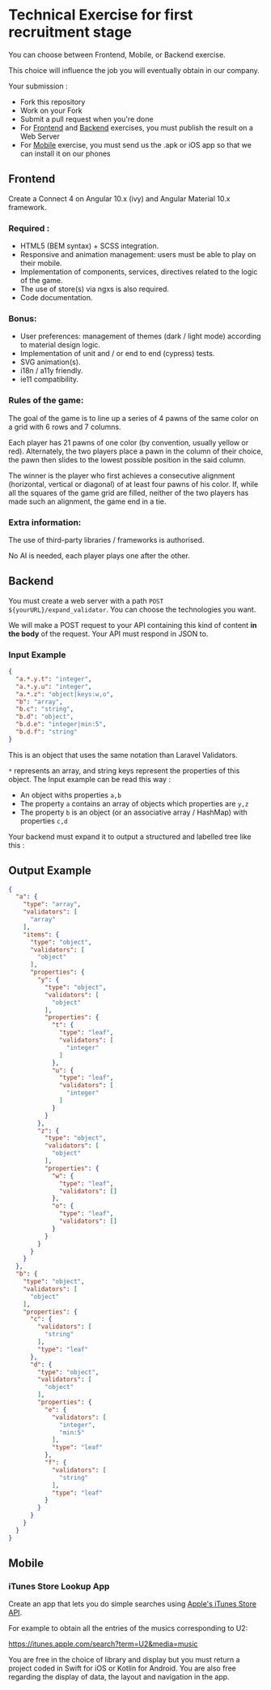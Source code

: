 # Technical Exercise for first recruitment stage

You can choose between Frontend, Mobile, or Backend exercise.

This choice will influence the job you will eventually obtain in our company.

Your submission : 
- Fork this repository
- Work on your Fork
- Submit a pull request when you're done
- For [Frontend](#frontend) and [Backend](#backend) exercises, you must publish the result on a Web Server
- For [Mobile](#mobile) exercise, you must send us the .apk or iOS app so that we can install it on our phones

## Frontend

Create a Connect 4 on Angular 10.x (ivy) and Angular Material 10.x framework.

### Required : 
- HTML5 (BEM syntax) + SCSS integration.
- Responsive and animation management: users must be able to play on their mobile.
- Implementation of components, services, directives related to the logic of the game.
- The use of store(s) via ngxs is also required.
- Code documentation.
  
### Bonus:
- User preferences: management of themes (dark / light mode) according to material design logic.
- Implementation of unit and / or end to end (cypress) tests.
- SVG animation(s).
- i18n / a11y friendly.
- ie11 compatibility.
  
### Rules of the game:
The goal of the game is to line up a series of 4 pawns of the same color on a grid with 6 rows and 7 columns.

Each player has 21 pawns of one color (by convention, usually yellow or red). Alternately, the two players place a pawn in the column of their choice, the pawn then slides to the lowest possible position in the said column.

The winner is the player who first achieves a consecutive alignment (horizontal, vertical or diagonal) of at least four pawns of his color. If, while all the squares of the game grid are filled, neither of the two players has made such an alignment, the game end in a tie.

### Extra information:

The use of third-party libraries / frameworks is authorised.

No AI is needed, each player plays one after the other.

## Backend

You must create a web server with a path `POST ${yourURL}/expand_validator`. 
You can choose the technologies you want. 

We will make a POST request to your API containing this kind of content **in the body** of the request.
Your API must respond in JSON to.

### Input Example

```json
{
  "a.*.y.t": "integer",
  "a.*.y.u": "integer",
  "a.*.z": "object|keys:w,o",
  "b": "array",
  "b.c": "string",
  "b.d": "object",
  "b.d.e": "integer|min:5",
  "b.d.f": "string"
}
```

This is an object that uses the same notation than Laravel Validators.

`*` represents an array, and string keys represent the properties of this object.
The Input example can be read this way :
- An object withs properties `a,b`
- The property `a` contains an array of objects which properties are `y,z` 
- The property `b` is an object (or an associative array / HashMap) with properties `c,d`


Your backend must expand it to output a structured and labelled tree like this :

## Output Example
```json
{
  "a": {
    "type": "array",
    "validators": [
      "array"
    ],
    "items": {
      "type": "object",
      "validators": [
        "object"
      ],
      "properties": {
        "y": {
          "type": "object",
          "validators": [
            "object"
          ],
          "properties": {
            "t": {
              "type": "leaf",
              "validators": [
                "integer"
              ]
            },
            "u": {
              "type": "leaf",
              "validators": [
                "integer"
              ]
            }
          }
        },
        "z": {
          "type": "object",
          "validators": [
            "object"
          ],
          "properties": {
            "w": {
              "type": "leaf",
              "validators": []
            },
            "o": {
              "type": "leaf",
              "validators": []
            }
          }
        }
      }
    }
  },
  "b": {
    "type": "object",
    "validators": [
      "object"
    ],
    "properties": {
      "c": {
        "validators": [
          "string"
        ],
        "type": "leaf"
      },
      "d": {
        "type": "object",
        "validators": [
          "object"
        ],
        "properties": {
          "e": {
            "validators": [
              "integer",
              "min:5"
            ],
            "type": "leaf"
          },
          "f": {
            "validators": [
              "string"
            ],
            "type": "leaf"
          }
        }
      }
    }
  }
}
```

## Mobile

### iTunes Store Lookup App

Create an app that lets you do simple searches using [Apple's iTunes Store API](https://affiliate.itunes.apple.com/resources/documentation/itunes-store-web-service-search-api/).

For example to obtain all the entries of the musics corresponding to U2:

https://itunes.apple.com/search?term=U2&media=music

You are free in the choice of library and display but you must return a project coded in Swift for iOS or Kotlin for Android. You are also free regarding the display of data, the layout and navigation in the app.
